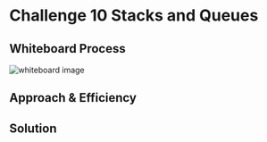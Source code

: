 # Challenge 10 Stacks and Queues

## Whiteboard Process

![whiteboard image](javascript/)

## Approach & Efficiency

## Solution
<!-- Show how to run your code, and examples of it in action -->
